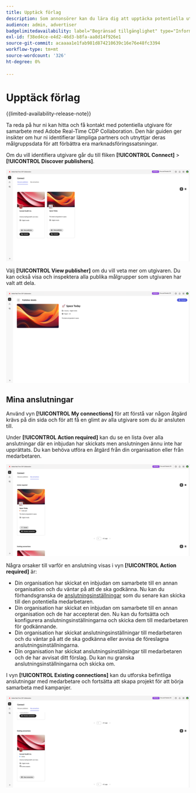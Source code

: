 ```yaml
---
title: Upptäck förlag
description: Som annonsörer kan du lära dig att upptäcka potentiella utgivare att samarbeta med Adobe Real-Time CDP Collaboration
audience: admin, advertiser
badgelimitedavailability: label="Begränsad tillgänglighet" type="Informative" url="https://helpx.adobe.com/legal/product-descriptions/real-time-customer-data-platform-collaboration.html newtab=true"
exl-id: f38ed4ce-e4d2-46d3-b8fa-aa8d14f926e1
source-git-commit: acaaaa1e1fab981d874210639c16e76e48fc3394
workflow-type: tm+mt
source-wordcount: '326'
ht-degree: 0%

---
```


# Upptäck förlag

{{limited-availability-release-note}}

Ta reda på hur ni kan hitta och få kontakt med potentiella utgivare för samarbete med Adobe Real-Time CDP Collaboration. Den här guiden ger insikter om hur ni identifierar lämpliga partners och utnyttjar deras målgruppsdata för att förbättra era marknadsföringssatsningar.

Om du vill identifiera utgivare går du till fliken **[!UICONTROL Connect]** > **[!UICONTROL Discover publishers]**.

![Upptäck utgivarsidan](/help/assets/connect/discover-publishers/discover-publishers-overview.png)

Välj **[!UICONTROL View publisher]** om du vill veta mer om utgivaren. Du kan också visa och inspektera alla publika målgrupper som utgivaren har valt att dela.

![Visa utgivarprofil](/help/assets/connect/discover-publishers/view-publisher-profile.png)

## Mina anslutningar

Använd vyn **[!UICONTROL My connections]** för att förstå var någon åtgärd krävs på din sida och för att få en glimt av alla utgivare som du är ansluten till.

Under **[!UICONTROL Action required]** kan du se en lista över alla anslutningar där en inbjudan har skickats men anslutningen ännu inte har upprättats. Du kan behöva utföra en åtgärd från din organisation eller från medarbetaren.

![Åtgärdsvyn krävs på skärmen Mina anslutningar](/help/assets/connect/discover-publishers/action-required-view.png)

Några orsaker till varför en anslutning visas i vyn **[!UICONTROL Action required]** är:

* Din organisation har skickat en inbjudan om samarbete till en annan organisation och du väntar på att de ska godkänna. Nu kan du förhandsgranska de [anslutningsinställningar](/help/guide/glossary.md#connection-settings) som du senare kan skicka till den potentiella medarbetaren.
* Din organisation har skickat en inbjudan om samarbete till en annan organisation och de har accepterat den. Nu kan du fortsätta och konfigurera anslutningsinställningarna och skicka dem till medarbetaren för godkännande.
* Din organisation har skickat anslutningsinställningar till medarbetaren och du väntar på att de ska godkänna eller avvisa de föreslagna anslutningsinställningarna.
* Din organisation har skickat anslutningsinställningar till medarbetaren och de har avvisat ditt förslag. Du kan nu granska anslutningsinställningarna och skicka om.

I vyn **[!UICONTROL Existing connections]** kan du utforska befintliga anslutningar med medarbetare och fortsätta att skapa projekt för att börja samarbeta med kampanjer.

![Vyn Befintliga anslutningar på skärmen Mina anslutningar](/help/assets/connect/discover-publishers/existing-connections-view.png)
